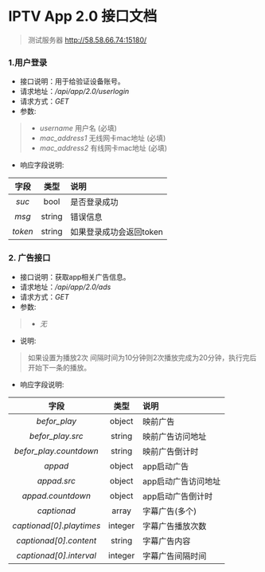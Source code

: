 # IPTV App 2.0 接口文档

> 测试服务器 http://58.58.66.74:15180/

### 1.**用户登录**
* 接口说明：用于给验证设备账号。
* 请求地址：*/api/app/2.0/userlogin*
* 请求方式：*GET*
* 参数:
>* *username* 用户名 (必填)
>* *mac_address1* 无线网卡mac地址 (必填)
>* *mac_address2* 有线网卡mac地址 (必填)

* 响应字段说明:

| 字段 | 类型 | 说明 |	  
| :--: | :--:| :-- |
| *suc* | bool | 是否登录成功|
| *msg* | string | 错误信息|
| *token* | string | 如果登录成功会返回token|

### 2. **广告接口**
* 接口说明：获取app相关广告信息。
* 请求地址：*/api/app/2.0/ads*
* 请求方式：*GET*
* 参数:
>* *无*

* 说明:
>如果设置为播放2次 间隔时间为10分钟则2次播放完成为20分钟，执行完后开始下一条的播放。 

* 响应字段说明:

| 字段 | 类型 | 说明 |	  
| :--: | :--:| :-- |
| *befor_play* | object | 映前广告 |
| *befor_play.src* | string| 映前广告访问地址 |
| *befor_play.countdown* | string| 映前广告倒计时 |
| *appad* | object | app启动广告 |
| *appad.src* | object | app启动广告访问地址 |
| *appad.countdown* | object | app启动广告倒计时 |
| *captionad* | array | 字幕广告(多个)|
| *captionad[0].playtimes* | integer  | 字幕广告播放次数|
| *captionad[0].content* | string | 字幕广告内容|
| *captionad[0].interval* | integer | 字幕广告间隔时间|
